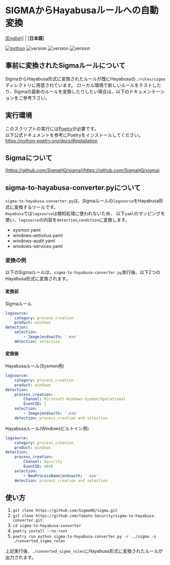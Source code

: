 # SIGMAからHayabusaルールへの自動変換

[\[English\]](README.md) | [**日本語**]

[![python](https://img.shields.io/badge/python-3.8-blue)](https://www.python.org/)
![version](https://img.shields.io/badge/Platform-Win-green)
![version](https://img.shields.io/badge/Platform-Lin-green)
![version](https://img.shields.io/badge/Platform-Mac-green)

## 事前に変換されたSigmaルールについて

SigmaからHayabusa形式に変換されたルールが既にHayabusaの`./rules/sigma`ディレクトリに用意されています。 
ローカル環境で新しいルールをテストしたり、Sigmaの最新のルールを変換したりしたい場合は、以下のドキュメンテーションをご参考下さい。

## 実行環境

このスクリプトの実行には[Poetry](https://python-poetry.org/)が必要です。  
以下公式ドキュメントを参考にPoetryをインストールしてください。  
https://python-poetry.org/docs/#installation

## Sigmaについて

[https://github.com/SigmaHQ/sigma](https://github.com/SigmaHQ/sigma)

## sigma-to-hayabusa-converter.pyについて
`sigma-to-hayabusa-converter.py`は、Sigmaルールの`logsource`をHayabusa形式に変換するツールです。  
`Hayabusa`では`logsource`は検知処理に使われないため、 以下`yaml`のマッピングを使い、`logsource`の内容を`detection`,`condition`に変換します。
- sysmon.yaml
- windows-antivirus.yaml
- windows-audit.yaml
- windows-services.yaml

### 変換の例
以下のSigmaルールは、`sigma-to-hayabusa-converter.py`実行後、以下2つのHayabusa形式に変換されます。

#### 変換前
Sigmaルール
```yaml
logsource:
    category: process_creation
    product: windows
detection:
    selection:
        - Image|endswith: '.exe'
    detection: selection
```

#### 変換後
Hayabusaルール(Sysmon用)
```yaml
logsource:
    category: process_creation
    product: windows
detection:
    process_creation:
        Channel: Microsoft-Windows-Sysmon/Operational
        EventID: 1
    selection:
        - Image|endswith: '.exe'
    detection: process_creation and selection
```
Hayabusaルール(Windowsビルトイン用)
```yaml
logsource:
    category: process_creation
    product: windows
detection:
    process_creation:
        Channel: Security
        EventID: 4688
    selection:
        - NewProcessName|endswith: '.exe'
    detection: process_creation and selection
```

## 使い方

1. `git clone https://github.com/SigmaHQ/sigma.git`
2. `git clone https://github.com/Yamato-Security/sigma-to-hayabusa-converter.git`
3. `cd sigma-to-hayabusa-converter`
4. `poetry install --no-root`
5. `poetry run python sigma-to-hayabusa-converter.py -r ../sigma -o ./converted_sigma_rules`

上記実行後、`./converted_sigma_rules`にHayabusa形式に変換されたルールが出力されます。

